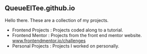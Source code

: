 ## QueueElTee.github.io
Hello there.
These are a collection of my projects.

- Frontend Projects : Projects coded along to a tutorial.
- Frontend Mentor : Projects from the front end mentor website. www.frontendmentor.io/challenges
- Personal Projects : Projects I worked on personally.
